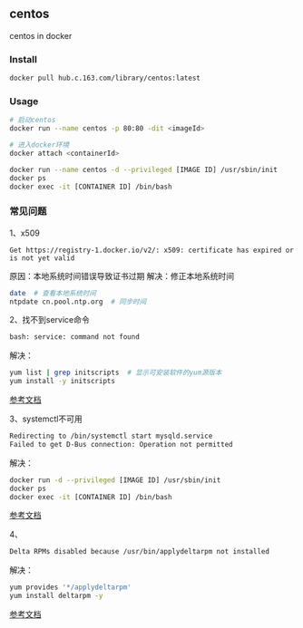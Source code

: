 centos
---
centos in docker


### Install
```sh
docker pull hub.c.163.com/library/centos:latest
```

### Usage
```sh
# 启动centos
docker run --name centos -p 80:80 -dit <imageId>

# 进入docker环境
docker attach <containerId>
```

```sh
docker run --name centos -d --privileged [IMAGE ID] /usr/sbin/init
docker ps
docker exec -it [CONTAINER ID] /bin/bash
```


### 常见问题
1、x509
```
Get https://registry-1.docker.io/v2/: x509: certificate has expired or is not yet valid
```
原因：本地系统时间错误导致证书过期
解决：修正本地系统时间
```sh
date  # 查看本地系统时间
ntpdate cn.pool.ntp.org  # 同步时间
```

2、找不到service命令
```sh
bash: service: command not found
```
解决：
```sh
yum list | grep initscripts  # 显示可安装软件的yum源版本
yum install -y initscripts  
```
[参考文档](https://blog.csdn.net/lcrxxoo/article/details/80683791)  

3、systemctl不可用
```sh
Redirecting to /bin/systemctl start mysqld.service
Failed to get D-Bus connection: Operation not permitted
```
解决：
```sh
docker run -d --privileged [IMAGE ID] /usr/sbin/init
docker ps
docker exec -it [CONTAINER ID] /bin/bash
```
[参考文档](https://blog.csdn.net/qq_29755359/article/details/80589472)  

4、
```sh
Delta RPMs disabled because /usr/bin/applydeltarpm not installed
```
解决：
```sh
yum provides '*/applydeltarpm'  
yum install deltarpm -y
```
[参考文档](https://shipengliang.com/software-exp/delta-rpms-disabled-because-usr-bin-applydeltarpm-not-installed-%E8%A7%A3%E5%86%B3%E5%8A%9E%E6%B3%95.html)  

